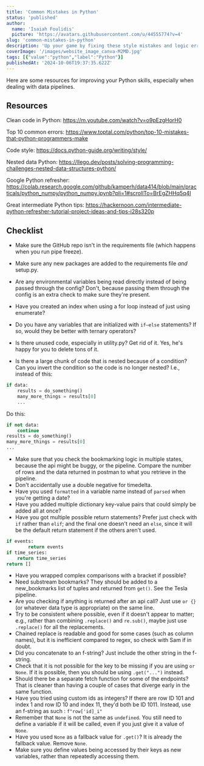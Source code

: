 ```yaml
---
title: 'Common Mistakes in Python'
status: 'published'
author:
  name: 'Isaiah Foulidis'
  picture: 'https://avatars.githubusercontent.com/u/44555774?v=4'
slug: 'common-mistakes-in-python'
description: 'Up your game by fixing these style mistakes and logic errors.'
coverImage: '/images/website_image_canva-M2MD.jpg'
tags: [{"value":"python","label":"Python"}]
publishedAt: '2024-10-06T19:37:35.622Z'
---
```


Here are some resources for improving your Python skills, especially when dealing with data pipelines. 

## Resources

Clean code in Python: <https://m.youtube.com/watch?v=o9pEzgHorH0>

Top 10 common errors: <https://www.toptal.com/python/top-10-mistakes-that-python-programmers-make>

Code style: <https://docs.python-guide.org/writing/style/>

Nested data Python: <https://llego.dev/posts/solving-programming-challenges-nested-data-structures-python/>

Google Python refresher: <https://colab.research.google.com/github/kamperh/data414/blob/main/practicals/python_numpy/python_numpy.ipynb?pli=1#scrollTo=BrEgZHHq5q4I>

Great intermediate Python tips: <https://hackernoon.com/intermediate-python-refresher-tutorial-project-ideas-and-tips-i28s320p>

## Checklist

- Make sure the GitHub repo isn't in the requirements file (which happens when you run pipe freeze).

- Make sure any new packages are added to the requirements file *and* setup.py.

- Are any environmental variables being read directly instead of being passed through the config? Don't, because passing them through the config is an extra check to make sure they're present.

- Have you created an index when using a for loop instead of just using enumerate?

- Do you have any variables that are initialized with `if–else` statements? If so, would they be better with ternary operators?

- Is there unused code, especially in utility.py? Get rid of it. Yes, he's happy for you to delete tons of it.

- Is there a large chunk of code that is nested because of a condition? Can you invert the condition so the code is no longer nested? I.e., instead of this:

```python
if data:
	results = do_something()
	many_more_things = results[0]
	...
```

Do this:

```python
if not data:
	continue
results = do_something()
many_more_things = results[0]
...
```

- Make sure that you check the bookmarking logic in multiple states, because the api might be buggy, or the pipeline. Compare the number of rows and the data returned in postman to what you retrieve in the pipeline.
- Don't accidentally use a double negative for timedelta.
- Have you used `formatted` in a variable name instead of `parsed` when you're getting a date?
- Have you added multiple dictionary key-value pairs that could simply be added all at once?
- Have you got multiple possible return statements? Prefer just check with `if` rather than `elif`; and the final one doesn't need an `else`, since it will be the default return statement if the others aren't used.

```python
if events:
        return events
if time_series:
    return time_series
return []
```

- Have you wrapped complex comparisons with a bracket if possible?
- Need substream bookmarks? They should be added to a new_bookmarks list of tuples and returned from `get()`. See the Tesla pipeline.
- Are you checking if anything is returned after an api call? Just use `or {}` (or whatever data type is appropriate) on the same line.
- Try to be consistent where possible, even if it doesn't appear to matter; e.g., rather than combining `.replace()` and `re.sub()`, maybe just use `.replace()` for all the replacements.
- Chained replace is readable and good for some cases (such as column names), but it is inefficient compared to regex, so check with Sam if in doubt.
- Did you concatenate to an f-string? Just include the other string in the f-string.
- Check that it is not possible for the key to be missing if you are using `or None`. If it is possible, then you should be using `.get("...")` instead.
- Should there be a separate fetch function for some of the endpoints? That is cleaner than having a couple of cases that diverge early in the same function.
- Have you tried using custom ids as integers? If there are row ID 101 and index 1 and row ID 10 and index 11, they'd both be ID 1011. Instead, use an f-string as such : `f"row['id]_i"`
- Remember that `None` is not the same as `undefined`. You still need to define a variable if it will be called, even if you just give it a value of `None`.
- Have you used `None` as a fallback value for `.get()`? It is already the fallback value. Remove `None`.
- Make sure you define values being accessed by their keys as new variables, rather than repeatedly accessing them.